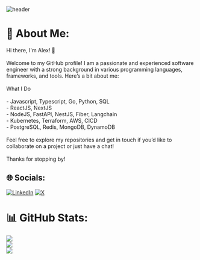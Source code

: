 ![header](https://github.com/halfrost/halfrost/blob/master/icons/header_.png)
# 💫 About Me:
Hi there, I'm Alex! 👋<br><br>Welcome to my GitHub profile! I am a passionate and experienced software engineer with a strong background in various programming languages, frameworks, and tools. Here’s a bit about me:<br><br>What I Do<br><br>- Javascript, Typescript, Go, Python, SQL<br>- ReactJS, NextJS<br>- NodeJS, FastAPI, NestJS, Fiber, Langchain<br>- Kubernetes, Terraform, AWS, CICD<br>- PostgreSQL, Redis, MongoDB, DynamoDB<br><br>Feel free to explore my repositories and get in touch if you’d like to collaborate on a project or just have a chat!<br><br>Thanks for stopping by!


## 🌐 Socials:
[![LinkedIn](https://img.shields.io/badge/LinkedIn-%230077B5.svg?logo=linkedin&logoColor=white)](https://linkedin.com/in/alexngth) [![X](https://img.shields.io/badge/X-black.svg?logo=X&logoColor=white)](https://x.com/alexth0112) 

# 📊 GitHub Stats:
![](https://github-readme-stats.vercel.app/api?username=alexnthnz&theme=default_repocard&hide_border=false&include_all_commits=true&count_private=true)<br/>
![](https://github-readme-streak-stats.herokuapp.com/?user=alexnthnz&theme=default_repocard&hide_border=false)<br/>
![](https://github-readme-stats.vercel.app/api/top-langs/?username=alexnthnz&theme=default_repocard&hide_border=false&include_all_commits=true&count_private=true&layout=compact)
